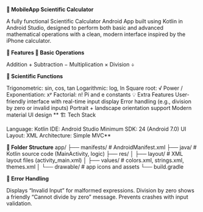 **📱 MobileApp Scientific Calculator**

A fully functional Scientific Calculator Android App built using Kotlin in Android Studio, designed to perform both basic and advanced mathematical operations with a clean, modern interface inspired by the iPhone calculator.

**🧮 Features
🔢 Basic Operations**

Addition +
Subtraction −
Multiplication ×
Division ÷

**🧠 Scientific Functions**

Trigonometric: sin, cos, tan
Logarithmic: log, ln
Square root: √
Power / Exponentiation: xʸ
Factorial: n!
Pi and e constants
💡 Extra Features
User-friendly interface with real-time input display
Error handling (e.g., division by zero or invalid inputs)
Portrait + landscape orientation support
Modern material UI design
**
🏗️ Tech Stack

Language: Kotlin
IDE: Android Studio
Minimum SDK: 24 (Android 7.0)
UI Layout: XML
Architecture: Simple MVC**

**🧰 Folder Structure**
app/
 ├── manifests/              # AndroidManifest.xml
 ├── java/                   # Kotlin source code (MainActivity, logic)
 ├── res/
 │   ├── layout/             # XML layout files (activity_main.xml)
 │   ├── values/             # colors.xml, strings.xml, themes.xml
 │   └── drawable/           # app icons and assets
 └── build.gradle

**🚨 Error Handling**

Displays “Invalid Input” for malformed expressions.
Division by zero shows a friendly “Cannot divide by zero” message.
Prevents crashes with input validation.
